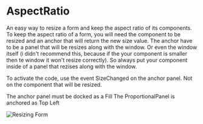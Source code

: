 # AspectRatio
An easy way to resize a form and keep the aspect ratio of its components.
To keep the aspect ratio of a form, you will need the component to be resized and an anchor that will return the new size value.
The anchor have to be a panel that will be resizes along with the window. Or even the window itself (i didn't recommend this, because if the your component is smaller then te window it won't resize correctly). So always put your component inside of a panel that rezises along with the window.

To activate the code, use the event SizeChanged on the anchor panel. Not on the component that will be resized.

The anchor panel must be docked as a Fill
The ProportionalPanel is anchored as Top Left

![Resizing Form](https://i.imgur.com/HNdrAZj.gif)
